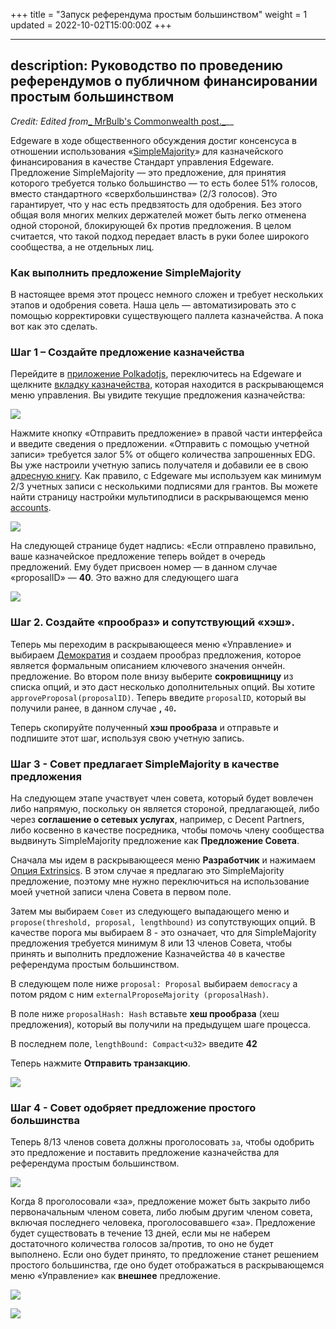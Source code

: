+++
title = "Запуск референдума простым большинством"
weight = 1
updated = 2022-10-02T15:00:00Z
+++

---
description: Руководство по проведению референдумов о публичном финансировании простым большинством
---

_Credit:_ _Edited from_[\_ MrBulb's Commonwealth post.\_](https://commonwealth.im/edgeware/proposal/discussion/2423-how-to-execute-a-simplemajority-proposal)\_\_

Edgeware в ходе общественного обсуждения достиг консенсуса в отношении использования «[SimpleMajority](https://commonwealth.im/edgeware/proposal/discussion/1563-simplemajority-a-proposed-edgeware-governance-standard)» для казначейского финансирования в качестве Стандарт управления Edgeware. Предложение SimpleMajority — это предложение, для принятия которого требуется только большинство — то есть более 51% голосов, вместо стандартного «сверхбольшинства» (2/3 голосов). Это гарантирует, что у нас есть предвзятость для одобрения. Без этого общая воля многих мелких держателей может быть легко отменена одной стороной, блокирующей 6x против предложения. В целом считается, что такой подход передает власть в руки более широкого сообщества, а не отдельных лиц.

### **Как выполнить предложение SimpleMajority**

В настоящее время этот процесс немного сложен и требует нескольких этапов и одобрения совета. Наша цель — автоматизировать это с помощью корректировки существующего паллета казначейства. А пока вот как это сделать.

### Шаг 1 – Создайте предложение казначейства

Перейдите в [приложение Polkadotjs](https://polkadot.js.org/apps), переключитесь на Edgeware и щелкните [вкладку казначейства](https://polkadot.js.org/apps/#/treasury), которая находится в раскрывающемся меню управления. Вы увидите текущие предложения казначейства:

![](https://commonwealth-uploads.s3.us-east-2.amazonaws.com/91d08008-ae62-4cb6-8cd6-60c47feecf1f.1635933888956)

Нажмите кнопку «Отправить предложение» в правой части интерфейса и введите сведения о предложении. «Отправить с помощью учетной записи» требуется залог 5% от общего количества запрошенных EDG. Вы уже настроили учетную запись получателя и добавили ее в свою [адресную книгу](https://polkadot.js.org/apps/#/addresses). Как правило, с Edgeware мы используем как минимум 2/3 учетных записи с несколькими подписями для грантов. Вы можете найти страницу настройки мультиподписи в раскрывающемся меню [accounts](https://polkadot.js.org/apps/#/accounts).

![](https://commonwealth-uploads.s3.us-east-2.amazonaws.com/6427eb95-fdfe-4891-a691-b3c830b246b9.1635933721113)

На следующей странице будет надпись: «Если отправлено правильно, ваше казначейское предложение теперь войдет в очередь предложений. Ему будет присвоен номер — в данном случае «proposalID» — **40**. Это важно для следующего шага

![](https://commonwealth-uploads.s3.us-east-2.amazonaws.com/7a9424d3-d9f2-46ff-aa55-93291f4145d8.1635934959775)

### Шаг 2. Создайте «прообраз» и сопутствующий «хэш».

Теперь мы переходим в раскрывающееся меню «Управление» и выбираем [Демократия](https://polkadot.js.org/apps/#/democracy) и создаем прообраз предложения, которое является формальным описанием ключевого значения ончейн. предложение. Во втором поле внизу выберите **сокровищницу** из списка опций, и это даст несколько дополнительных опций. Вы хотите `approveProposal(proposalID)`. Теперь введите `proposalID`, который вы получили ранее, в данном случае **,** `40`**.**

Теперь скопируйте полученный **хэш прообраза** и отправьте и подпишите этот шаг, используя свою учетную запись.

### Шаг 3 - Совет предлагает SimpleMajority в качестве предложения

На следующем этапе участвует член совета, который будет вовлечен либо напрямую, поскольку он является стороной, предлагающей, либо через **соглашение о сетевых услугах**, например, с Decent Partners, либо косвенно в качестве посредника, чтобы помочь члену сообщества выдвинуть SimpleMajority предложение как **Предложение Совета**.

Сначала мы идем в раскрывающееся меню **Разработчик** и нажимаем [Опция Extrinsics](https://polkadot.js.org/apps/#/extrinsics). В этом случае я предлагаю это SimpleMajority предложение, поэтому мне нужно переключиться на использование моей учетной записи члена Совета в первом поле.

Затем мы выбираем `Совет` из следующего выпадающего меню и `propose(threshold, proposal, lengthbound)` из сопутствующих опций. В качестве порога мы выбираем 8 - это означает, что для SimpleMajority предложения требуется минимум 8 или 13 членов Совета, чтобы принять и выполнить предложение Казначейства `40`  в качестве референдума простым большинством.

В следующем поле ниже `proposal: Proposal` выбираем `democracy` а потом рядом с ним `externalProposeMajority (proposalHash)`.

В поле ниже `proposalHash: Hash` вставьте **хеш прообраза** (хеш предложения), который вы получили на предыдущем шаге процесса.

В последнем поле, `lengthBound: Compact<u32>` введите **42**

Теперь нажмите **Отправить транзакцию**.

![](https://commonwealth-uploads.s3.us-east-2.amazonaws.com/8ba414b8-eb6c-4a36-88d6-a3ec94a04085.1635939235332)

### Шаг 4 - Совет одобряет предложение простого большинства

Теперь 8/13 членов совета должны проголосовать `за`, чтобы одобрить это предложение и поставить предложение казначейства для референдума простым большинством.

![](https://commonwealth-uploads.s3.us-east-2.amazonaws.com/c3f20370-5797-41eb-9ad3-555e056e156a.1635939332595)

Когда 8 проголосовали «за», предложение может быть закрыто либо первоначальным членом совета, либо любым другим членом совета, включая последнего человека, проголосовавшего «за». Предложение будет существовать в течение 13 дней, если мы не наберем достаточного количества голосов за/против, то оно не будет выполнено. Если оно будет принято, то предложение станет решением простого большинства, где оно будет отображаться в раскрывающемся меню «Управление» как **внешнее** предложение.

![](https://commonwealth-uploads.s3.us-east-2.amazonaws.com/f152dfd6-a18a-46a3-b06f-c1db8739962e.1635939756402)

![](https://commonwealth-uploads.s3.us-east-2.amazonaws.com/2edcae0d-4fde-4a13-9099-f9d66307fae1.1635937777381)
